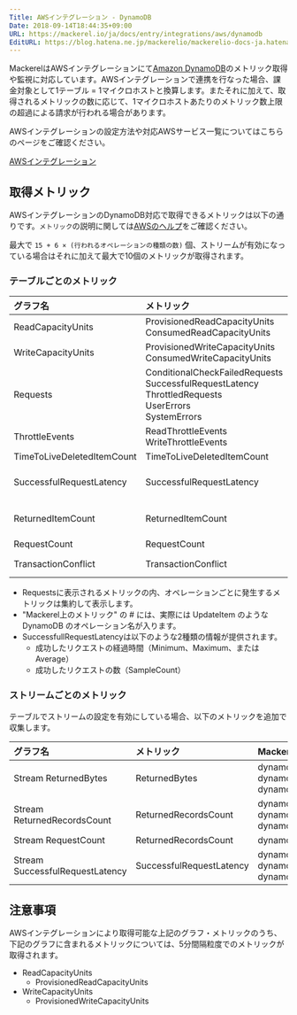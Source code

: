 ```yaml
---
Title: AWSインテグレーション - DynamoDB
Date: 2018-09-14T18:44:35+09:00
URL: https://mackerel.io/ja/docs/entry/integrations/aws/dynamodb
EditURL: https://blog.hatena.ne.jp/mackerelio/mackerelio-docs-ja.hatenablog.mackerel.io/atom/entry/10257846132630327670
---
```


MackerelはAWSインテグレーションにて<a href="https://aws.amazon.com/jp/dynamodb/" target="_blank">Amazon DynamoDB</a>のメトリック取得や監視に対応しています。AWSインテグレーションで連携を行なった場合、課金対象として1テーブル = 1マイクロホストと換算します。またそれに加えて、取得されるメトリックの数に応じて、1マイクロホストあたりのメトリック数上限の超過による請求が行われる場合があります。

AWSインテグレーションの設定方法や対応AWSサービス一覧についてはこちらのページをご確認ください。

[AWSインテグレーション](https://mackerel.io/ja/docs/entry/integrations/aws)

## 取得メトリック

AWSインテグレーションのDynamoDB対応で取得できるメトリックは以下の通りです。`メトリック`の説明に関しては<a href="https://docs.aws.amazon.com/ja_jp/amazondynamodb/latest/developerguide/metrics-dimensions.html" target="_blank">AWSのヘルプ</a>をご確認ください。

最大で `15 + 6 × (行われるオペレーションの種類の数)` 個、ストリームが有効になっている場合はそれに加えて最大で10個のメトリックが取得されます。

### テーブルごとのメトリック

|グラフ名|メトリック|Mackerel上のメトリック名|単位|Statistics|
|:--|:--|:--|:--|:--|
|ReadCapacityUnits|ProvisionedReadCapacityUnits<br>ConsumedReadCapacityUnits|dynamodb.read_capacity_units.provisioned<br>dynamodb.read_capacity_units.consumed|float|Average<br>Sum|
|WriteCapacityUnits|ProvisionedWriteCapacityUnits<br>ConsumedWriteCapacityUnits|dynamodb.write_capacity_units.provisioned<br>dynamodb.write_capacity_units.consumed|float|Average<br>Sum|
|Requests|ConditionalCheckFailedRequests<br>SuccessfulRequestLatency<br>ThrottledRequests<br>UserErrors<br>SystemErrors|dynamodb.requests.conditional_check_failed_requests<br>dynamodb.requests.success_requests<br>dynamodb.requests.throttled_requests<br>dynamodb.requests.user_errors<br>dynamodb.requests.system_errors|integer|Sum<br>SampleCount<br>Sum<br>Sum<br>SampleCount|
|ThrottleEvents|ReadThrottleEvents<br>WriteThrottleEvents|dynamodb.throttle_events.read_throttle_events<br>dynamodb.throttle_events.write_throttle_events|integer|Sum<br>Sum|
|TimeToLiveDeletedItemCount|TimeToLiveDeletedItemCount|dynamodb.time_to_live_deleted_item_count.count|integer|Sum|
|SuccessfulRequestLatency|SuccessfulRequestLatency|dynamodb.successful_request_latency.#.minimum<br>dynamodb.successful_request_latency.#.average<br>dynamodb.successful_request_latency.#.maximum|float|Minimum<br>Average<br>Maximum|
|ReturnedItemCount|ReturnedItemCount|dynamodb.returned_item_count.#.minimum<br>dynamodb.returned_item_count.#.average<br>dynamodb.returned_item_count.#.maximum|float|Minimum<br>Average<br>Maximum|
|RequestCount|RequestCount|dynamodb.request_count.requests|integer|SampleCount|
|TransactionConflict|TransactionConflict|dynamodb.transaction_conflict.item_level<br>dynamodb.transaction_conflict.request_level|integer|Sum<br>SampleCount|

- Requestsに表示されるメトリックの内、オペレーションごとに発生するメトリックは集約して表示します。
- "Mackerel上のメトリック" の # には、実際には UpdateItem のような DynamoDB のオペレーション名が入ります。
- SuccessfullRequestLatencyは以下のような2種類の情報が提供されます。
    - 成功したリクエストの経過時間（Minimum、Maximum、またはAverage）
    - 成功したリクエストの数（SampleCount）

### ストリームごとのメトリック
テーブルでストリームの設定を有効にしている場合、以下のメトリックを追加で収集します。

|グラフ名|メトリック|Mackerel上のメトリック名|単位|Statistics|
|:--|:--|:--|:--|:--|
|Stream ReturnedBytes|ReturnedBytes|dynamodb.returned_bytes.GetRecords.minimum<br>dynamodb.returned_bytes.GetRecords.average<br>dynamodb.returned_bytes.GetRecords.maximum|bytes|Minimum<br>Average<br>Maximum|
|Stream ReturnedRecordsCount|ReturnedRecordsCount|dynamodb.returned_records_count.GetRecords.minimum<br>dynamodb.returned_records_count.GetRecords.average<br>dynamodb.returned_records_count.GetRecords.maximum|float|Minimum<br>Average<br>Maximum|
|Stream RequestCount|ReturnedRecordsCount|dynamodb.request_count_streams.GetRecords.requests|integer|SampleCount|
|Stream SuccessfulRequestLatency|SuccessfulRequestLatency|dynamodb.successful_request_latency_streams.GetRecords.minimum<br>dynamodb.successful_request_latency_streams.GetRecords.average<br>dynamodb.successful_request_latency_streams.GetRecords.maximum|float|Minimum<br>Average<br>Maximum|

<h2 id="notes">注意事項</h2>
AWSインテグレーションにより取得可能な上記のグラフ・メトリックのうち、下記のグラフに含まれるメトリックについては、5分間隔粒度でのメトリックが取得されます。

- ReadCapacityUnits
    - ProvisionedReadCapacityUnits
- WriteCapacityUnits
    - ProvisionedWriteCapacityUnits
